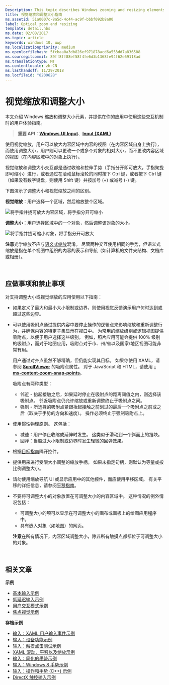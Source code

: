 ```yaml
---
Description: This topic describes Windows zooming and resizing elements and provides user experience guidelines for using these interaction mechanisms in your apps.
title: 视觉缩放和调整大小指南
ms.assetid: 51a0007c-8a5d-4c44-ac9f-bbbf092b8a00
label: Optical zoom and resizing
template: detail.hbs
ms.date: 02/08/2017
ms.topic: article
keywords: windows 10, uwp
ms.localizationpriority: medium
ms.openlocfilehash: 5fcbaa0a3db826ef971878acd6a553dd7a836508
ms.sourcegitcommit: 89ff8ff88ef58f4fe6d3b1368fe94f62e59118ad
ms.translationtype: MT
ms.contentlocale: zh-CN
ms.lasthandoff: 11/29/2018
ms.locfileid: "8209628"
---
```

# <a name="optical-zoom-and-resizing"></a>视觉缩放和调整大小



本文介绍 Windows 缩放和调整大小元素，并提供在你的应用中使用这些交互机制时的用户体验指南。

> **重要 API**：[**Windows.UI.Input**](https://msdn.microsoft.com/library/windows/apps/br242084)、[**Input (XAML)**](https://msdn.microsoft.com/library/windows/apps/br227994)

使用视觉缩放，用户可以放大内容区域中内容的视图（在内容区域自身上执行），而使用调整大小，用户则可以更改一个或多个对象的相对大小，而不更改内容区域的视图（在内容区域中的对象上执行）。

视觉缩放和调整大小交互都是通过收缩和拉伸手势（手指分开即可放大，手指聚拢即可缩小）进行，或者通过在滚动鼠标滚轮的同时按下 Ctrl 键，或者按下 Ctrl 键（如果没有数字键盘，则使用 Shift 键）并按加号 (+) 或减号 (-) 键。

下图演示了调整大小和视觉缩放之间的区别。

**视觉缩放**：用户选择一个区域，然后缩放整个区域。

![将手指并拢可放大内容区域，将手指分开可缩小](images/areazoom.png)

**调整大小**：用户选择区域中的一个对象，然后调整该对象的大小。

![将手指并拢可缩小对象，将手指分开可放大](images/objectresize.png)

**注意**光学缩放不应与[语义式缩放](../controls-and-patterns/semantic-zoom.md)混淆。 尽管两种交互使用相同的手势，但语义式缩放是指在单个视图中组织的内容的表示和导航（如计算机的文件夹结构、文档库或相册）。

 

## <a name="dos-and-donts"></a>应做事项和禁止事项


对支持调整大小或视觉缩放的应用使用以下指南：

-   如果定义了最大和最小大小限制或边界，则使用视觉反馈演示用户何时达到或超过这些边界。
-   可以使用吸附点通过提供内容中要停止操作的逻辑点来影响缩放和重新调整行为，并确保内容的特定子集显示在视口中。 为常用的缩放级别或逻辑视图提供吸附点，以便于用户选择这些级别。 例如，照片应用可能会提供 100% 级别的吸附点，而对于地图应用，吸附点对于市、州/省以及国家/地区视图可能非常有用。

    用户通过对齐点虽然不够精确，但仍能实现其目标。 如果你使用 XAML，请参阅 [**ScrollViewer**](https://msdn.microsoft.com/library/windows/apps/br209527) 的吸附点属性。 对于 JavaScript 和 HTML，请使用 [**-ms-content-zoom-snap-points**](https://msdn.microsoft.com/library/hh771895)。

    吸附点有两种类型：

    -   邻近 - 抬起接触之后，如果延时停止在吸附点的距离阈值之内，则选择该吸附点。 邻近吸附点仍允许缩放或重新调整终止于吸附点之间。
    -   强制 - 所选择的吸附点紧跟抬起接触之前划过的最后一个吸附点之前或之后（取决于手势的方向和速度）。 操作必须终止于强制吸附点上。
-   使用惯性物理原则。 这包括：
    -   减速：用户停止收缩或延伸时发生。 这类似于滑动到一个斜面上的挡块。
    -   回弹：当超过大小限制或边界时发生轻微的回弹效果。
-   根据[目标指南](guidelines-for-targeting.md)隔开控件。
-   提供用来进行受限大小调整的缩放手柄。 如果未指定句柄，则默认为等量或按比例调整大小。
-   请勿使用缩放导航 UI 或显示应用中的其他控件，而应使用平移区域。 有关平移的详细信息，请参阅[平移指南](guidelines-for-panning.md)。
-   不要将可调整大小的对象放置在可调整大小的内容区域中。 这种情况的例外情况包括：
    -   可调整大小的项可以显示在可调整大小的画布或画板上的绘图应用程序中。
    -   具有嵌入对象（如地图）的网页。

    **注意**在所有情况下，内容区域调整大小，除非所有触摸点都都位于可调整大小的对象。

     

## <a name="related-articles"></a>相关文章


**示例**
* [基本输入示例](https://go.microsoft.com/fwlink/p/?LinkID=620302)
* [低延迟输入示例](https://go.microsoft.com/fwlink/p/?LinkID=620304)
* [用户交互模式示例](https://go.microsoft.com/fwlink/p/?LinkID=619894)
* [焦点视觉示例](https://go.microsoft.com/fwlink/p/?LinkID=619895)

**存档示例**
* [输入：XAML 用户输入事件示例](https://go.microsoft.com/fwlink/p/?linkid=226855)
* [输入：设备功能示例](https://go.microsoft.com/fwlink/p/?linkid=231530)
* [输入：触摸点击测试示例](https://go.microsoft.com/fwlink/p/?linkid=231590)
* [XAML 滚动、平移以及缩放示例](https://go.microsoft.com/fwlink/p/?linkid=251717)
* [输入：简化的墨迹示例](https://go.microsoft.com/fwlink/p/?linkid=246570)
* [输入：Windows 8 手势示例](https://go.microsoft.com/fwlink/p/?LinkId=264995)
* [输入：操作和手势 (C++) 示例](https://go.microsoft.com/fwlink/p/?linkid=231605)
* [DirectX 触控输入示例](https://go.microsoft.com/fwlink/p/?LinkID=231627)
 

 




